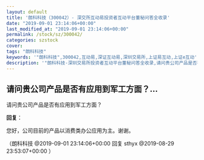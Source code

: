 ```yaml
---
layout: default
title: '朗科科技（300042）- 深交所互动易投资者互动平台董秘问答全收录'
date: "2019-09-01 23:14:06+00:00"
last_modified_at: "2019-09-01 23:14:06+00:00"
permalink: /stock/sz/300042/
categories: szstock
cover: 
tags: "朗科科技"
keywords: '"朗科科技",300042,互动易,深证互动易,深圳交易所,上证易互动,上证e互动'
description: '"朗科科技-深圳交易所投资者互动平台董秘问答全收录,请问贵公司产品是否有应用到军工方面？"'
---
```


## 请问贵公司产品是否有应用到军工方面？...

请问贵公司产品是否有应用到军工方面？

**回复**：

您好，公司目前的产品以消费类办公应用为主。谢谢。 

（朗科科技  @2019-09-01 23:14:06+00:00 回复 sthyx  @2019-08-29 23:53:07+00:00 ）

